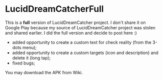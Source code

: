 # LucidDreamCatcherFull
This is a **full** version of LucidDreamCatcher project. 
I don't share it on Google Play because my source of LucidDreamCatcher project was stolen and shared earlier.
I did the full version and decide to post here :)
- added opportunity to create a custom text for check reality (from the 3-dots menu);
- added opportunity to create a custom targets (icon and description) and delete it (long tap);
- fixed bugs;

You may download the APK from Wiki. 

